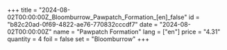 +++
title = "2024-08-02T00:00:00Z_Bloomburrow_Pawpatch_Formation_[en]_false"
id = "b82c20ad-0f69-4822-ae76-770832cccdf7"
date = "2024-08-02T00:00:00Z"
name = "Pawpatch Formation"
lang = ["en"]
price = "4.31"
quantity = 4
foil = false
set = "Bloomburrow"
+++
